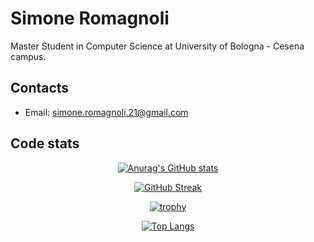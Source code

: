# Simone Romagnoli

Master Student in Computer Science at University of Bologna - Cesena campus.

## Contacts

 - Email: simone.romagnoli.21@gmail.com

## Code stats

<div align="center">
  
 [![Anurag's GitHub stats](https://github-readme-stats.vercel.app/api?username=SimoneRomagnoli)](https://github.com/anuraghazra/github-readme-stats)
 
 [![GitHub Streak](http://github-readme-streak-stats.herokuapp.com?user=SimoneRomagnoli&date_format=j%20M%5B%20Y%5D)](https://git.io/streak-stats)
 
 [![trophy](https://github-profile-trophy.vercel.app/?username=SimoneRomagnoli&row=2&column=4&margin-w=15&margin-h=15)](https://github.com/ryo-ma/github-profile-trophy)
  
 [![Top Langs](https://github-readme-stats.vercel.app/api/top-langs/?username=SimoneRomagnoli&langs_count=8&layout=compact&hide=html,css,scss,jupyter%20notebook)](https://github.com/anuraghazra/github-readme-stats)
  
</div>

